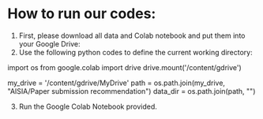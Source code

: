 # How to run our codes:
1. First, please download all data and Colab notebook and put them into your Google Drive:
2. Use the following python codes to define the current working directory:

import os
from google.colab import drive
drive.mount('/content/gdrive')

my_drive = '/content/gdrive/MyDrive'
path = os.path.join(my_drive, "AISIA/Paper submission recommendation")
data_dir = os.path.join(path, "")

3. Run the Google Colab Notebook provided.

